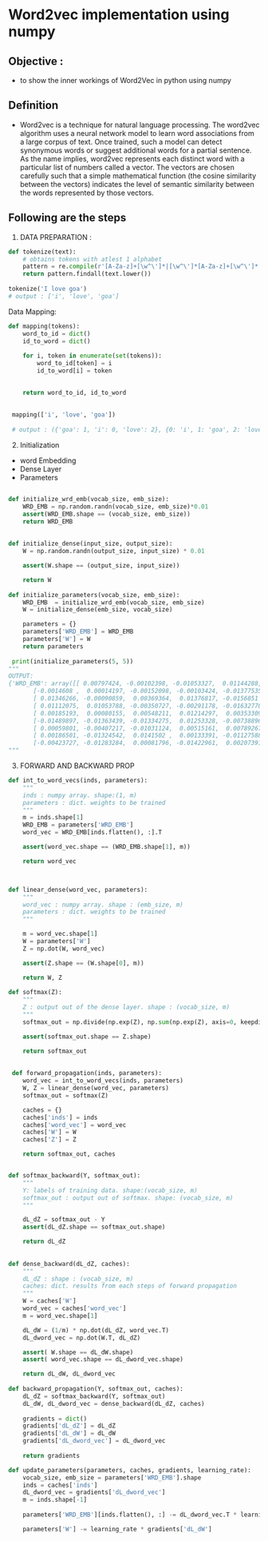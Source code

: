 # Word2vec implementation using numpy 
## Objective : 
- to show the inner workings of Word2Vec in python using numpy

## Definition
- Word2vec is a technique for natural language processing. The word2vec algorithm uses a neural network model to learn word associations from a large corpus of text. Once trained, such a model can detect synonymous words or suggest additional words for a partial sentence. As the name implies, word2vec represents each distinct word with a particular list of numbers called a vector. The vectors are chosen carefully such that a simple mathematical function (the cosine similarity between the vectors) indicates the level of semantic similarity between the words represented by those vectors.

## Following are the steps 
1. DATA PREPARATION : 
```python
def tokenize(text):
    # obtains tokens with atlest 1 alphabet 
    pattern = re.compile(r'[A-Za-z]+[\w^\']*|[\w^\']*[A-Za-z]+[\w^\']*')
    return pattern.findall(text.lower())
    
tokenize('I love goa')
# output : ['i', 'love', 'goa']
```
Data Mapping:
```python
def mapping(tokens):
    word_to_id = dict()
    id_to_word = dict()
    
    for i, token in enumerate(set(tokens)):
        word_to_id[token] = i
        id_to_word[i] = token

    
    return word_to_id, id_to_word
    
    
 mapping(['i', 'love', 'goa'])
 
 # output : ({'goa': 1, 'i': 0, 'love': 2}, {0: 'i', 1: 'goa', 2: 'love'})
```

2. Initialization 
- word Embedding
- Dense Layer
- Parameters


```python

def initialize_wrd_emb(vocab_size, emb_size):
    WRD_EMB = np.random.randn(vocab_size, emb_size)*0.01
    assert(WRD_EMB.shape == (vocab_size, emb_size))
    return WRD_EMB
    
    
def initialize_dense(input_size, output_size):
    W = np.random.randn(output_size, input_size) * 0.01

    assert(W.shape == (output_size, input_size))

    return W
    
def initialize_parameters(vocab_size, emb_size):
    WRD_EMB  = initialize_wrd_emb(vocab_size, emb_size)
    W = initialize_dense(emb_size, vocab_size)

    parameters = {}
    parameters['WRD_EMB'] = WRD_EMB 
    parameters['W'] = W
    return parameters
    
 print(initialize_parameters(5, 5))
"""
OUTPUT:
{'WRD_EMB': array([[ 0.00797424, -0.00102398, -0.01053327,  0.01144288,  0.01087524],
       [-0.0014608 ,  0.00014197, -0.00152098, -0.00103424, -0.01377535],
       [ 0.01346266, -0.00090859,  0.00369364,  0.01376817, -0.0156851 ],
       [ 0.01112075,  0.01053788, -0.00350727, -0.00291178, -0.01632778],
       [ 0.00185193,  0.00080155,  0.00548211,  0.01214297,  0.00353309]]), 'W': array([[ 0.0163293 , -0.00488816, -0.00443603, -0.01363806, -0.01073577],
       [-0.01489897, -0.01363439, -0.01334275,  0.01253328, -0.00738896],
       [ 0.00059801, -0.00407217, -0.01031124,  0.00515161,  0.00789267],
       [ 0.00186501, -0.01324542,  0.0141502 ,  0.00133391, -0.01127588],
       [-0.00423727, -0.01283284,  0.00081796, -0.01422961,  0.00207391]])}
"""
```

3. FORWARD AND BACKWARD PROP 
```python
def int_to_word_vecs(inds, parameters):
    """
    inds : numpy array. shape:(1, m)
    parameters : dict. weights to be trained
    """
    m = inds.shape[1]
    WRD_EMB = parameters['WRD_EMB']
    word_vec = WRD_EMB[inds.flatten(), :].T

    assert(word_vec.shape == (WRD_EMB.shape[1], m))

    return word_vec



def linear_dense(word_vec, parameters):
    """
    word_vec : numpy array. shape : (emb_size, m)
    parameters : dict. weights to be trained
    """

    m = word_vec.shape[1]
    W = parameters['W']
    Z = np.dot(W, word_vec)

    assert(Z.shape == (W.shape[0], m))

    return W, Z
    
def softmax(Z):
    """
    Z : output out of the dense layer. shape : (vocab_size, m)
    """
    softmax_out = np.divide(np.exp(Z), np.sum(np.exp(Z), axis=0, keepdims=True) + 0.001)

    assert(softmax_out.shape == Z.shape)

    return softmax_out
    
    
 def forward_propagation(inds, parameters):
    word_vec = int_to_word_vecs(inds, parameters)
    W, Z = linear_dense(word_vec, parameters)
    softmax_out = softmax(Z)

    caches = {}
    caches['inds'] = inds
    caches['word_vec'] = word_vec
    caches['W'] = W
    caches['Z'] = Z

    return softmax_out, caches


def softmax_backward(Y, softmax_out):
    """
    Y: labels of training data. shape:(vocab_size, m)
    softmax_out : output out of softmax. shape: (vocab_size, m)
    """

    dL_dZ = softmax_out - Y
    assert(dL_dZ.shape == softmax_out.shape)

    return dL_dZ
    
    
def dense_backward(dL_dZ, caches):
    """
    dL_dZ : shape : (vocab_size, m)
    caches: dict. results from each steps of forward propagation
    """
    W = caches['W']
    word_vec = caches['word_vec']
    m = word_vec.shape[1]

    dL_dW = (1/m) * np.dot(dL_dZ, word_vec.T)
    dL_dword_vec = np.dot(W.T, dL_dZ)

    assert( W.shape == dL_dW.shape)
    assert( word_vec.shape == dL_dword_vec.shape)

    return dL_dW, dL_dword_vec
    
def backward_propagation(Y, softmax_out, caches):
    dL_dZ = softmax_backward(Y, softmax_out)
    dL_dW, dL_dword_vec = dense_backward(dL_dZ, caches)
    
    gradients = dict()
    gradients['dL_dZ'] = dL_dZ
    gradients['dL_dW'] = dL_dW
    gradients['dL_dword_vec'] = dL_dword_vec
    
    return gradients

def update_parameters(parameters, caches, gradients, learning_rate):
    vocab_size, emb_size = parameters['WRD_EMB'].shape
    inds = caches['inds']
    dL_dword_vec = gradients['dL_dword_vec']
    m = inds.shape[-1]
    
    parameters['WRD_EMB'][inds.flatten(), :] -= dL_dword_vec.T * learning_rate

    parameters['W'] -= learning_rate * gradients['dL_dW']
    
    
    
```
